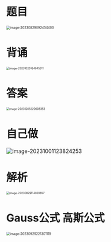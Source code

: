 # 题目

<img src="https://cvp.oss-cn-shanghai.aliyuncs.com/picgo/202308290924478.png" alt="image-20230829092454400" style="zoom:60%;" />



# 背诵

<img src="https://cvp.oss-cn-shanghai.aliyuncs.com/picgo/202310251648621.png" alt="image-20231025164845311" style="zoom:50%;" />



# 答案

<img src="https://cvp.oss-cn-shanghai.aliyuncs.com/picgo/202312052206605.png" alt="image-20231205220608353" style="zoom:50%;" />



# 自己做

![image-20231001123824253](https://cvp.oss-cn-shanghai.aliyuncs.com/picgo/202310011238449.png)



# 解析

<img src="https://cvp.oss-cn-shanghai.aliyuncs.com/picgo/202308291149044.png" alt="image-20230829114859857" style="zoom:50%;" />



# Gauss公式 高斯公式

<img src="https://cvp.oss-cn-shanghai.aliyuncs.com/picgo/202309292213200.png" alt="image-20230929221301119" style="zoom:60%;" />
